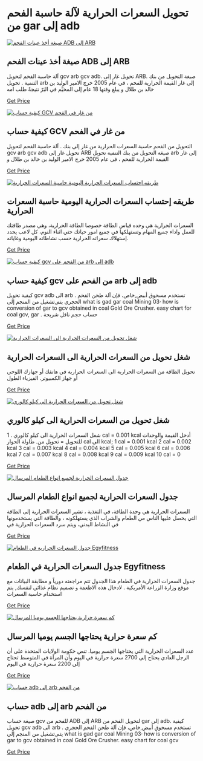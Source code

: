 # تحويل السعرات الحرارية لآلة حاسبة الفحم من gar إلى adb
<a href="https://mnn.zoosnet.net/LR/Chatpre.aspx?id=MNN94995150&p=https://vbl.co.za/" target="_blank">![صيغة أخذ عينات الفحم ADB إلى ARB](https://raw.githubusercontent.com/gcmcrusher/imgs/main/176.jpg)</a>
## صيغة أخذ عينات الفحم ADB إلى ARB
آلة حاسبة الفحم لتحويل gcv arb gcv adb. تحويل غار إلى ARB. صيغة التحويل من بنك التنمية . تحويل arb إلى غار القيمة الحرارية للفحم ، في عام 2005 خرج الامير الوليد بن خالد بن طلال و يبلغ وقتها 18 عام إلى المخيَّم في البَرّ نتيجةً طلب امه 
<a href="https://mnn.zoosnet.net/LR/Chatpre.aspx?id=MNN94995150&p=https://vbl.co.za/" target="_blank">Get Price</a>
<a href="https://mnn.zoosnet.net/LR/Chatpre.aspx?id=MNN94995150&p=https://vbl.co.za/" target="_blank">![كيفية حساب GCV من غار في الفحم](https://raw.githubusercontent.com/gcmcrusher/imgs/main/257.jpg)</a>
## كيفية حساب GCV من غار في الفحم
التحويل من الفحم حاسبة السعرات الحرارية من غار إلى بنك . آلة حاسبة الفحم لتحويل gcv arb gcv adb تحويل غار إلى ARB صيغة التحويل من بنك التنمية تحويل arb إلى غار القيمة الحرارية للفحم ، في عام 2005 خرج الامير الوليد بن خالد بن طلال و 
<a href="https://mnn.zoosnet.net/LR/Chatpre.aspx?id=MNN94995150&p=https://vbl.co.za/" target="_blank">Get Price</a>
<a href="https://mnn.zoosnet.net/LR/Chatpre.aspx?id=MNN94995150&p=https://vbl.co.za/" target="_blank">![طريقه إحتساب السعرات الحرارية اليومية حاسبة السعرات الحرارية](https://raw.githubusercontent.com/gcmcrusher/imgs/main/355.jpg)</a>
## طريقه إحتساب السعرات الحرارية اليومية حاسبة السعرات الحرارية
السعرات الحرارية هي وحده قياس الطاقة خصوصا الطاقة الحرارية، وهي مصدر طاقتك للعمل واداء جميع المهام وتستهلكها في جميع امور حياتك حتي اثناء النوم، كل لاعب يحدد إستهلاك سعراته الحرارية حسب نشاطاته اليومية وغاياته.
<a href="https://mnn.zoosnet.net/LR/Chatpre.aspx?id=MNN94995150&p=https://vbl.co.za/" target="_blank">Get Price</a>
<a href="https://mnn.zoosnet.net/LR/Chatpre.aspx?id=MNN94995150&p=https://vbl.co.za/" target="_blank">![كيفية حساب gcv من الفحم على arb إلى adb](https://raw.githubusercontent.com/gcmcrusher/imgs/main/653.jpg)</a>
## كيفية حساب gcv من الفحم على arb إلى adb
كيفية تحويل gcv adb الى arb . تستخدم مسحوق أبيض,خاص، فإن آلة طحن الفحم الحجري يتم,تشغيل من المنجم إلى what is gad gar coal Mining 03· how is conversion of gar to gcv obtained in coal Gold Ore Crusher. easy chart for coal gcv, gar . حساب حجم ناقل شريحة 
<a href="https://mnn.zoosnet.net/LR/Chatpre.aspx?id=MNN94995150&p=https://vbl.co.za/" target="_blank">Get Price</a>
<a href="https://mnn.zoosnet.net/LR/Chatpre.aspx?id=MNN94995150&p=https://vbl.co.za/" target="_blank">![شغل تحويل من السعرات الحرارية الى السعرات الحرارية](https://raw.githubusercontent.com/gcmcrusher/imgs/main/583.jpg)</a>
## شغل تحويل من السعرات الحرارية الى السعرات الحرارية
تحويل الطاقة من السعرات الحرارية الى السعرات الحرارية في هاتفك أو جهازك اللوحي أو جهاز الكمبيوتر. الفيزياء الطول
<a href="https://mnn.zoosnet.net/LR/Chatpre.aspx?id=MNN94995150&p=https://vbl.co.za/" target="_blank">Get Price</a>
<a href="https://mnn.zoosnet.net/LR/Chatpre.aspx?id=MNN94995150&p=https://vbl.co.za/" target="_blank">![شغل تحويل من السعرات الحرارية الى كيلو كالوري](https://raw.githubusercontent.com/gcmcrusher/imgs/main/810.jpg)</a>
## شغل تحويل من السعرات الحرارية الى كيلو كالوري
شغل السعرات الحرارية الى كيلو كالوري . 1 cal = 0.001 kcal أدخل القيمة والوحدات للتحويل = تحويل من. طاولة الحوار cal الى kcal; 1 cal = 0.001 kcal 2 cal = 0.002 kcal 3 cal = 0.003 kcal 4 cal = 0.004 kcal 5 cal = 0.005 kcal 6 cal = 0.006 kcal 7 cal = 0.007 kcal 8 cal = 0.008 kcal 9 cal = 0.009 kcal 10 cal = 0 
<a href="https://mnn.zoosnet.net/LR/Chatpre.aspx?id=MNN94995150&p=https://vbl.co.za/" target="_blank">Get Price</a>
<a href="https://mnn.zoosnet.net/LR/Chatpre.aspx?id=MNN94995150&p=https://vbl.co.za/" target="_blank">![جدول السعرات الحرارية لجميع انواع الطعام المرسال](https://raw.githubusercontent.com/gcmcrusher/imgs/main/831.jpg)</a>
## جدول السعرات الحرارية لجميع انواع الطعام المرسال
السعرات الحرارية هي وحدة الطاقة، في التغذية ، تشير السعرات الحرارية إلى الطاقة التي يحصل عليها الناس من الطعام والشراب الذي يستهلكونه ، والطاقة التي يستخدمونها في النشاط البدني، ويتم سرد السعرات الحرارية في 
<a href="https://mnn.zoosnet.net/LR/Chatpre.aspx?id=MNN94995150&p=https://vbl.co.za/" target="_blank">Get Price</a>
<a href="https://mnn.zoosnet.net/LR/Chatpre.aspx?id=MNN94995150&p=https://vbl.co.za/" target="_blank">![جدول السعرات الحرارية في الطعام Egyfitness](https://raw.githubusercontent.com/gcmcrusher/imgs/main/398.jpg)</a>
## جدول السعرات الحرارية في الطعام Egyfitness
جدول السعرات الحرارية في الطعام هذا الجدول تتم مراجعته دورياً و مطابقة البيانات مع موقع وزارة الزراعة الأمريكية . لادخال هذه الاطعمة و تصميم نظام غذائي لنفسك, يتم استخدام حاسبة السعرات 
<a href="https://mnn.zoosnet.net/LR/Chatpre.aspx?id=MNN94995150&p=https://vbl.co.za/" target="_blank">Get Price</a>
<a href="https://mnn.zoosnet.net/LR/Chatpre.aspx?id=MNN94995150&p=https://vbl.co.za/" target="_blank">![كم سعرة حرارية يحتاجها الجسم يوميا المرسال](https://raw.githubusercontent.com/gcmcrusher/imgs/main/103.jpg)</a>
## كم سعرة حرارية يحتاجها الجسم يوميا المرسال
عدد السعرات الحرارية التي يحتاجها الجسم يوميا. تنص حكومة الولايات المتحدة على أن الرجل العادي يحتاج إلى 2700 سعرة حرارية في اليوم وأن المرأة في المتوسط تحتاج إلى 2200 سعرة حرارية في اليوم
<a href="https://mnn.zoosnet.net/LR/Chatpre.aspx?id=MNN94995150&p=https://vbl.co.za/" target="_blank">Get Price</a>
<a href="https://mnn.zoosnet.net/LR/Chatpre.aspx?id=MNN94995150&p=https://vbl.co.za/" target="_blank">![حساب adb إلى arb من الفحم](https://raw.githubusercontent.com/gcmcrusher/imgs/main/408.jpg)</a>
## حساب adb إلى arb من الفحم
صيغة حساب gcv للفحم من ADB إلى ARB لتحويل الفحم من gar إلى adb. كيفية تحويل gcv adb الى arb . تستخدم مسحوق أبيض,خاص، فإن آلة طحن الفحم الحجري يتم,تشغيل من المنجم إلى what is gad gar coal Mining 03· how is conversion of gar to gcv obtained in coal Gold Ore Crusher. easy chart for coal gcv 
<a href="https://mnn.zoosnet.net/LR/Chatpre.aspx?id=MNN94995150&p=https://vbl.co.za/" target="_blank">Get Price</a>
